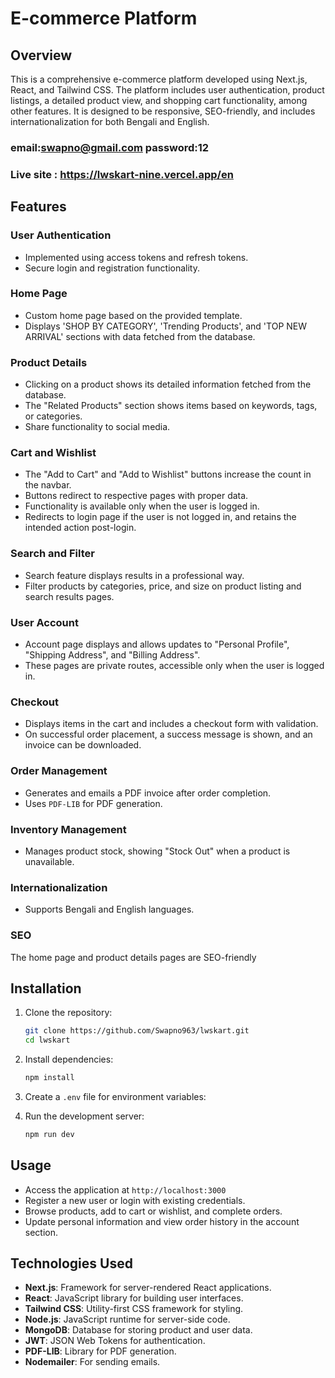 # E-commerce Platform

## Overview
This is a comprehensive e-commerce platform developed using Next.js, React, and Tailwind CSS. The platform includes user authentication, product listings, a detailed product view, and shopping cart functionality, among other features. It is designed to be responsive, SEO-friendly, and includes internationalization for both Bengali and English.

### email:swapno@gmail.com password:12
### Live site : https://lwskart-nine.vercel.app/en


## Features

### User Authentication
- Implemented using access tokens and refresh tokens.
- Secure login and registration functionality.

### Home Page
- Custom home page based on the provided template.
- Displays 'SHOP BY CATEGORY', 'Trending Products', and 'TOP NEW ARRIVAL' sections with data fetched from the database.

### Product Details
- Clicking on a product shows its detailed information fetched from the database.
- The "Related Products" section shows items based on keywords, tags, or categories.
- Share functionality to social media.

### Cart and Wishlist
- The "Add to Cart" and "Add to Wishlist" buttons increase the count in the navbar.
- Buttons redirect to respective pages with proper data.
- Functionality is available only when the user is logged in.
- Redirects to login page if the user is not logged in, and retains the intended action post-login.

### Search and Filter
- Search feature displays results in a professional way.
- Filter products by categories, price, and size on product listing and search results pages.

### User Account
- Account page displays and allows updates to "Personal Profile", "Shipping Address", and "Billing Address".
- These pages are private routes, accessible only when the user is logged in.

### Checkout
- Displays items in the cart and includes a checkout form with validation.
- On successful order placement, a success message is shown, and an invoice can be downloaded.

### Order Management
- Generates and emails a PDF invoice after order completion.
- Uses `PDF-LIB` for PDF generation.

### Inventory Management
- Manages product stock, showing "Stock Out" when a product is unavailable.

### Internationalization
- Supports Bengali and English languages.

### SEO
The home page and product details pages are SEO-friendly



## Installation
1. Clone the repository:
    ```sh
    git clone https://github.com/Swapno963/lwskart.git
    cd lwskart
    ```

2. Install dependencies:
    ```sh
    npm install
    ```

3. Create a `.env` file for environment variables:
  

4. Run the development server:
    ```sh
    npm run dev
    ```

## Usage
- Access the application at `http://localhost:3000`
- Register a new user or login with existing credentials.
- Browse products, add to cart or wishlist, and complete orders.
- Update personal information and view order history in the account section.

## Technologies Used
- **Next.js**: Framework for server-rendered React applications.
- **React**: JavaScript library for building user interfaces.
- **Tailwind CSS**: Utility-first CSS framework for styling.
- **Node.js**: JavaScript runtime for server-side code.
- **MongoDB**: Database for storing product and user data.
- **JWT**: JSON Web Tokens for authentication.
- **PDF-LIB**: Library for PDF generation.
- **Nodemailer**: For sending emails.
